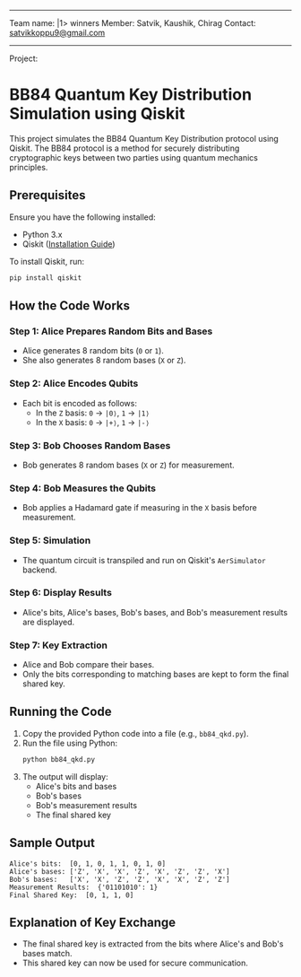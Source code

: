 **************
Team name: |1> winners
Member: Satvik, Kaushik, Chirag
Contact: satvikkoppu9@gmail.com
**************
Project:

# BB84 Quantum Key Distribution Simulation using Qiskit

This project simulates the BB84 Quantum Key Distribution protocol using Qiskit. The BB84 protocol is a method for securely distributing cryptographic keys between two parties using quantum mechanics principles.

## Prerequisites
Ensure you have the following installed:
- Python 3.x
- Qiskit ([Installation Guide](https://qiskit.org/documentation/install.html))

To install Qiskit, run:
```bash
pip install qiskit
```

## How the Code Works

### Step 1: Alice Prepares Random Bits and Bases
- Alice generates 8 random bits (`0` or `1`).
- She also generates 8 random bases (`X` or `Z`).

### Step 2: Alice Encodes Qubits
- Each bit is encoded as follows:
  - In the `Z` basis: `0` -> `|0⟩`, `1` -> `|1⟩`
  - In the `X` basis: `0` -> `|+⟩`, `1` -> `|-⟩`

### Step 3: Bob Chooses Random Bases
- Bob generates 8 random bases (`X` or `Z`) for measurement.

### Step 4: Bob Measures the Qubits
- Bob applies a Hadamard gate if measuring in the `X` basis before measurement.

### Step 5: Simulation
- The quantum circuit is transpiled and run on Qiskit's `AerSimulator` backend.

### Step 6: Display Results
- Alice's bits, Alice's bases, Bob's bases, and Bob's measurement results are displayed.

### Step 7: Key Extraction
- Alice and Bob compare their bases.
- Only the bits corresponding to matching bases are kept to form the final shared key.

## Running the Code
1. Copy the provided Python code into a file (e.g., `bb84_qkd.py`).
2. Run the file using Python:
   ```bash
   python bb84_qkd.py
   ```
3. The output will display:
   - Alice's bits and bases
   - Bob's bases
   - Bob's measurement results
   - The final shared key

## Sample Output
```
Alice's bits:  [0, 1, 0, 1, 1, 0, 1, 0]
Alice's bases: ['Z', 'X', 'X', 'Z', 'X', 'Z', 'Z', 'X']
Bob's bases:   ['X', 'X', 'Z', 'Z', 'X', 'X', 'Z', 'Z']
Measurement Results:  {'01101010': 1}
Final Shared Key:  [0, 1, 1, 0]
```

## Explanation of Key Exchange
- The final shared key is extracted from the bits where Alice's and Bob's bases match.
- This shared key can now be used for secure communication.


